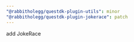 ```yaml
---
"@rabbitholegg/questdk-plugin-utils": minor
"@rabbitholegg/questdk-plugin-jokerace": patch
---
```


add JokeRace
